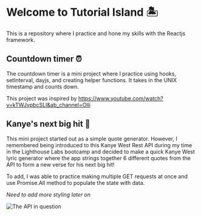 # Welcome to Tutorial Island 🏝

This is a repository where I practice and hone my skills with the Reactjs framework.

## Countdown timer ⏰

The countdown timer is a mini project where I practice using hooks, setInterval, dayjs, and creating helper functions. It takes in the UNIX timestamp and counts down. 

This project was inspired by https://www.youtube.com/watch?v=kTWJypbcSLI&ab_channel=Olli

## Kanye's next big hit 🎤

This mini project started out as a simple quote generator. However, I remembered being introduced to this Kanye West Rest API during my time in the Lighthouse Labs bootcamp and decided to make a quick Kanye West lyric generator where the app strings together 6 different quotes from the API to form a new verse for his next big hit! 

To add, I was able to practice making multiple GET requests at once and use Promise.All method to populate the state with data. 

*Need to add more styling later on*

![The API in question](https://kanye.rest/)